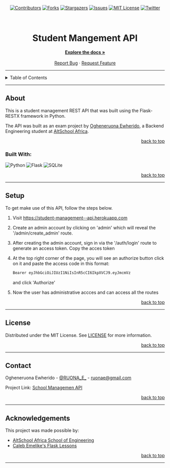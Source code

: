 <!-- Back to Top Navigation Anchor -->
<a name="readme-top"></a>

<!-- Project Shields -->
<div align="center">

  [![Contributors][contributors-shield]][contributors-url]
  [![Forks][forks-shield]][forks-url]
  [![Stargazers][stars-shield]][stars-url]
  [![Issues][issues-shield]][issues-url]
  [![MIT License][license-shield]][license-url]
  [![Twitter][twitter-shield]][twitter-url]
</div>

<br />


<div align="center">
  <h1> Student Mangement API</h1>
  </div>



<div>
  <p align="center">
    <a href="https://github.com/Ruona-Ewh/School-Management--API#readme"><strong>Explore the docs »</strong></a>
    <br />
    <br />
    <a href="https://github.com/Ruona-Ewh/School-Management--API/issues">Report Bug</a>
    ·
    <a href="https://github.com/Ruona-Ewh/School-Management--API/issues">Request Feature</a>
  </p>
</div>

---

<!-- Table of Contents -->
<details>
  <summary>Table of Contents</summary>
  <ol>
    <li>
      <a href="#about-School-Managemet-API">About Student-Management--API</a>
      <ul>
        <li><a href="#built-with">Built With</a></li>
      </ul>
    </li>
    <li><a href="#setup">Setup</a></li>
    <li><a href="#license">License</a></li>
    <li><a href="#contact">Contact</a></li>
    <li><a href="#acknowledgments">Acknowledgments</a></li>
  </ol>
  <p align="right"><a href="#readme-top">back to top</a></p>
</details>

---

<!-- About the API-->
## About
This is a student management REST API that was built using the Flask-RESTX framework in Python.

The API was built as an exam project by <a href="https://github.com/Ruona-Ewh/">Ogheneruona Ewherido</a>, a Backend Engineering student at <a href="https://altschoolafrica.com/schools/engineering">AltSchool Africa</a>.

<p align="right"><a href="#readme-top">back to top</a></p>

### Built With:

![Python][python]
![Flask][flask]
![SQLite][sqlite]

<p align="right"><a href="#readme-top">back to top</a></p>

---

<!-- SETUP-->
## Setup

To get make use of this API, follow the steps below.

1. Visit <a href="https://student-management--api.herokuapp.com"> https://student-management--api.herokuapp.com </a>

2. Create an admin account by clicking on 'admin' which will reveal the '/admin/create_admin' route.

4. After creating the admin account, sign in via the '/auth/login' route to generate an access token. Copy the acces token

6. At the top right corner of the page, you will see an authorize button click on it and paste the access code in this format:
   ```sh
   Bearer eyJhbGciOiJIUzI1NiIsInR5cCI6IkpXVCJ9.eyJmcmVz
   ```
   and click 'Authorize'
   
5. Now the user has administrative accces and can access all the routes

<p align="right"><a href="#readme-top">back to top</a></p>

---

<!-- License -->
## License

Distributed under the MIT License. See <a href="[https://github.com/Ruona-Ewh/School-Management--API](https://github.com/Ruona-Ewh/School-Management--API/blob/main/LICENSE)">LICENSE</a> for more information.

<p align="right"><a href="#readme-top">back to top</a></p>

---

<!-- Contact -->
## Contact

Ogheneruona Ewherido - [@RUONA_E_](https://twitter.com/RUONA_E_) - ruonae@gmail.com

Project Link: [School Managemen API](https://github.com/Ruona-Ewh/School-Management--API)

<p align="right"><a href="#readme-top">back to top</a></p>

---

<!-- Acknowledgements -->
## Acknowledgements

This project was made possible by:

* [AltSchool Africa School of Engineering](https://altschoolafrica.com/schools/engineering)
* [Caleb Emelike's Flask Lessons](https://github.com/CalebEmelike)
<p align="right"><a href="#readme-top">back to top</a></p>

---

<!-- Markdown Links & Images -->
[contributors-shield]: https://img.shields.io/github/contributors/Ruona-Ewh/School-Management--API.svg?style=for-the-badge
[contributors-url]: https://github.com/Ruona-Ewh/School-Management--API/graphs/contributors
[forks-shield]: https://img.shields.io/github/forks/Ruona-Ewh/School-Management--API.svg?style=for-the-badge
[forks-url]: https://github.com/Ruona-Ewh/School-Management--API/network/members
[stars-shield]: https://img.shields.io/github/stars/Ruona-Ewh/School-Management--API.svg?style=for-the-badge
[stars-url]: https://github.com/Ruona-Ewh/School-Management--API/stargazers
[issues-shield]: https://img.shields.io/github/issues/Ruona-Ewh/School-Management--API.svg?style=for-the-badge
[issues-url]: https://github.com/Ruona-EwhSchool-Management--APIissues
[license-shield]: https://img.shields.io/github/license/Ruona-Ewh/School-Management--API.svg?style=for-the-badge
[license-url]: https://github.com/Ruona-Ewh/School-Management--API/blob/main/LICENSE.txt
[twitter-shield]: https://img.shields.io/badge/-@RUONA_E-1ca0f1?style=for-the-badge&logo=twitter&logoColor=white&link=https://twitter.com/RUONA_E_
[twitter-url]: https://twitter.com/RUONA_E_
[python]: https://img.shields.io/badge/python-3670A0?style=for-the-badge&logo=python&logoColor=ffdd54
[flask]: https://img.shields.io/badge/flask-%23000.svg?style=for-the-badge&logo=flask&logoColor=white
[sqlite]: https://img.shields.io/badge/sqlite-%2307405e.svg?style=for-the-badge&logo=sqlite&logoColor=white
